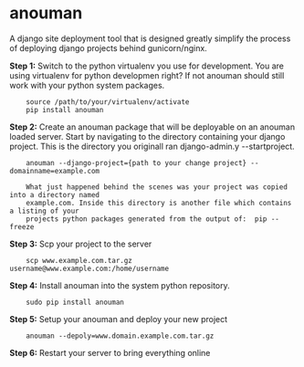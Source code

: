 anouman
======

A django site deployment tool that is designed greatly simplify the process of deploying django projects behind gunicorn/nginx.




**Step 1:** Switch to the python virtualenv you use for development.
        You are using virtualenv for python developmen right?  If not anouman should still work
        with your python system packages.

        source /path/to/your/virtualenv/activate
        pip install anouman

**Step 2:** Create an anouman package that will be deployable on an anouman loaded
        server.  Start by navigating to the directory containing your django project.
        This is the directory you originall ran django-admin.y --startproject.
        

        anouman --django-project={path to your change project} --domainname=example.com

        What just happened behind the scenes was your project was copied into a directory named
        example.com. Inside this directory is another file which contains a listing of your 
        projects python packages generated from the output of:  pip --freeze 

**Step 3:** Scp your project to the server

        scp www.example.com.tar.gz  username@www.example.com:/home/username

**Step 4:** Install anouman into the system python repository.

        sudo pip install anouman

**Step 5:** Setup your anouman and deploy your new project

        anouman --depoly=www.domain.example.com.tar.gz

**Step 6:** Restart your server to bring everything online
              
